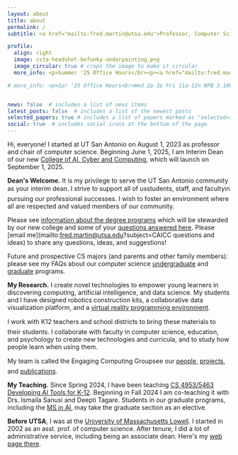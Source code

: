 ```yaml
---
layout: about
title: about
permalink: /
subtitle: <a href="mailto:fred.martin@utsa.edu">Professor, Computer Science &amp; Interim Dean, College of AI, Cyber and Computing – fred.martin@utsa.edu</a>

profile:
  align: right
  image: csta-headshot-befunky-underpainting.png
  image_circular: true # crops the image to make it circular
  more_info: <p>Summer '25 Office Hours</br><p><a href="mailto:fred.martin@utsa.edu?subject=office hours appointment request">pls email for app'tment<a></p>

# more_info: <p>Spr '25 Office Hours<br>Wed 2p-3p Fri 11a-12n NPB 3.108D Main Campus<br>Thu 2:30p-3:30p San Pedro I 340a <a href="mailto:fred.martin@utsa.edu?subject=office hours appointment request">pls email to confirm</a></p>


news: false  # includes a list of news items
latest_posts: false  # includes a list of the newest posts
selected_papers: true # includes a list of papers marked as "selected={true}"
social: true  # includes social icons at the bottom of the page
---
```


Hi, everyone! I started at UT San Antonio on August 1, 2023 as
professor and chair of computer science. Beginning June 1, 2025, I
am Interim Dean of our new [College of AI, Cyber and
Computing](https://provost.utsa.edu/ai-cyber-computing/), which will
launch on September 1, 2025.


**Dean's Welcome.** It is my privilege to serve the UT San Antonio
community as your interim dean.  I strive to support all of
us&#151;students, staff, and faculty&#151;in pursuing our professional
successes. I wish to foster an environment where all are respected and
valued members of our community.

Please see [information about the degree
programs](https://www.utsa.edu/today/2024/12/story/utsa-announces-college-of-ai-cyber-and-computing.html)
which will be stewarded by our new college and some of your [questions
answered
here](https://www.utsa.edu/strategicplan/initiatives/academic/ai-cyber-computing-data-science/faq/). Please [email me](mailto:fred.martin@utsa.edu?subject=CAICC questions and ideas) to share any questions, ideas, and suggestions!

Future and prospective CS majors (and parents and other family
members): please see my FAQs about our computer science
[undergraduate](undergrad) and [graduate](grad) programs.


**My Research.** I create novel technologies to empower young
learners in discovering computing, artificial intelligence, and
data science. My students and I have designed robotics construction
kits, a collaborative data visualization platform, and a [virtual
reality programming environment](https://learnmyr.org).

I work with K&#150;12 teachers and school districts to bring these
materials to their students. I collaborate with faculty in computer
science, education, and psychology to create new technologies and
curricula, and to study how people learn when using them.

My team is called the Engaging Computing Group&#151;see our
[people](people), [projects](projects), and [publications](publications).


**My Teaching.** Since Spring 2024, I have been teaching [CS 4953/5463
  Developing AI Tools for K-12](teaching/). Beginning
  in Fall 2024 I am co-teaching it with Drs. Ismaila Sanusi and Deepti
  Tagare. Students in our graduate programs, including the [MS in
  AI](https://future.utsa.edu/programs/master/artificial-intelligence/),
  may take the graduate section as an elective.


**Before UTSA**, I was at the [University of Massachusetts
Lowell](https://www.uml.edu). I started in 2002 as an asst. prof. of
computer science. After tenure, I did a lot of administrative service,
including being an associate dean. Here's my [web page
there](https://www.cs.uml.edu/~fredm).
